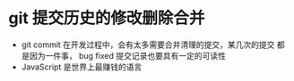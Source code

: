 # git 提交历史的修改删除合并

- git commit 在开发过程中，会有太多需要合并清理的提交，某几次的提交
都是因为一件事， bug fixed
  提交记录也要具有一定的可读性
- JavaScript 是世界上最赚钱的语言